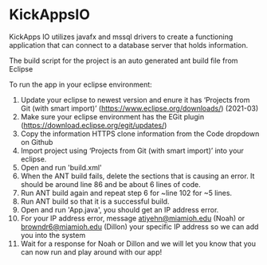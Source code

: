 # KickAppsIO
KickApps IO utilizes javafx and mssql drivers to create a functioning application that can connect to a database server that holds information.

The build script for the project is an auto generated ant build file from Eclipse

To run the app in your eclipse environment:
1) Update your eclipse to newest version and enure it has ‘Projects from Git (with smart import)’ (https://www.eclipse.org/downloads/) (2021-03)
2) Make sure your eclipse environment has the EGit plugin (https://download.eclipse.org/egit/updates/)
3) Copy the information HTTPS clone information from the Code dropdown on Github
4) Import project using ‘Projects from Git (with smart import)’ into your eclipse.
5) Open and run 'build.xml'
6) When the ANT build fails, delete the sections that is causing an error. It should be around line 86 and be about 6 lines of code.
7) Run ANT build again and repeat step 6 for ~line 102 for ~5 lines.
8) Run ANT build so that it is a successful build.
9) Open and run 'App.java', you should get an IP address error.
10) For your IP address error, message atiyehn@miamioh.edu (Noah) or browndr6@miamioh.edu (Dillon) your specific IP address so we can add you into the system
11) Wait for a response for Noah or Dillon and we will let you know that you can now run and play around with our app!